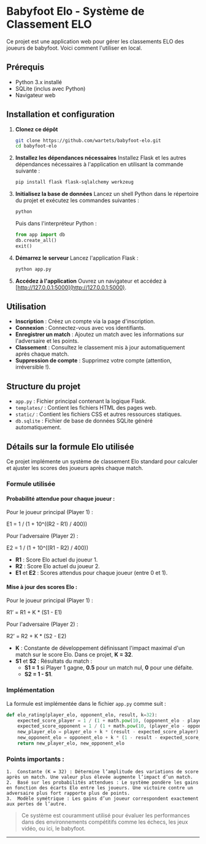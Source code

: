 # Babyfoot Elo - Système de Classement ELO

Ce projet est une application web pour gérer les classements ELO des joueurs de babyfoot. Voici comment l'utiliser en local.

## Prérequis

- Python 3.x installé
- SQLite (inclus avec Python)
- Navigateur web

## Installation et configuration

1. **Clonez ce dépôt**
   ```bash
   git clone https://github.com/wartets/babyfoot-elo.git
   cd babyfoot-elo
   ```

2. **Installez les dépendances nécessaires**
   Installez Flask et les autres dépendances nécessaires à l'application en utilisant la commande suivante :
   ```bash
   pip install flask flask-sqlalchemy werkzeug
   ```

3. **Initialisez la base de données**
   Lancez un shell Python dans le répertoire du projet et exécutez les commandes suivantes :
   ```bash
   python
   ```
   Puis dans l'interpréteur Python :
   ```python
   from app import db
   db.create_all()
   exit()
   ```

4. **Démarrez le serveur**
   Lancez l'application Flask :
   ```bash
   python app.py
   ```

5. **Accédez à l'application**
   Ouvrez un navigateur et accédez à [http://127.0.0.1:5000](http://127.0.0.1:5000).

## Utilisation

- **Inscription** : Créez un compte via la page d'inscription.
- **Connexion** : Connectez-vous avec vos identifiants.
- **Enregistrer un match** : Ajoutez un match avec les informations sur l'adversaire et les points.
- **Classement** : Consultez le classement mis à jour automatiquement après chaque match.
- **Suppression de compte** : Supprimez votre compte (attention, irréversible !).

## Structure du projet

- `app.py` : Fichier principal contenant la logique Flask.
- `templates/` : Contient les fichiers HTML des pages web.
- `static/` : Contient les fichiers CSS et autres ressources statiques.
- `db.sqlite` : Fichier de base de données SQLite généré automatiquement.

## Détails sur la formule Elo utilisée

Ce projet implémente un système de classement Elo standard pour calculer et ajuster les scores des joueurs après chaque match.

### Formule utilisée

#### Probabilité attendue pour chaque joueur :
Pour le joueur principal (Player 1) :

E1 = 1 / (1 + 10^((R2 - R1) / 400))

Pour l'adversaire (Player 2) :

E2 = 1 / (1 + 10^((R1 - R2) / 400))

- **R1** : Score Elo actuel du joueur 1.
- **R2** : Score Elo actuel du joueur 2.
- **E1** et **E2** : Scores attendus pour chaque joueur (entre 0 et 1).

#### Mise à jour des scores Elo :
Pour le joueur principal (Player 1) :

R1’ = R1 + K * (S1 - E1)

Pour l'adversaire (Player 2) :

R2’ = R2 + K * (S2 - E2)

- **K** : Constante de développement définissant l'impact maximal d'un match sur le score Elo. Dans ce projet, **K = 32**.
- **S1** et **S2** : Résultats du match :
  - **S1 = 1** si Player 1 gagne, **0.5** pour un match nul, **0** pour une défaite.
  - **S2 = 1 - S1**.

### Implémentation

La formule est implémentée dans le fichier `app.py` comme suit :

```python
def elo_rating(player_elo, opponent_elo, result, k=32):
    expected_score_player = 1 / (1 + math.pow(10, (opponent_elo - player_elo) / 400))
    expected_score_opponent = 1 / (1 + math.pow(10, (player_elo - opponent_elo) / 400))
    new_player_elo = player_elo + k * (result - expected_score_player)
    new_opponent_elo = opponent_elo + k * (1 - result - expected_score_opponent)
    return new_player_elo, new_opponent_elo
```
### Points importants :

	1.	Constante (K = 32) : Détermine l’amplitude des variations de score après un match. Une valeur plus élevée augmente l’impact d’un match.
	2.	Basé sur les probabilités attendues : Le système pondère les gains en fonction des écarts Elo entre les joueurs. Une victoire contre un adversaire plus fort rapporte plus de points.
	3.	Modèle symétrique : Les gains d’un joueur correspondent exactement aux pertes de l’autre.

> Ce système est couramment utilisé pour évaluer les performances dans des environnements compétitifs comme les échecs, les jeux vidéo, ou ici, le babyfoot.

---